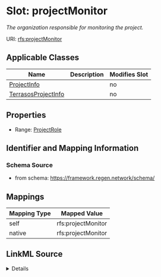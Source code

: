 

# Slot: projectMonitor


_The organization responsible for monitoring the project._





URI: [rfs:projectMonitor](https://framework.regen.network/schema/projectMonitor)



<!-- no inheritance hierarchy -->





## Applicable Classes

| Name | Description | Modifies Slot |
| --- | --- | --- |
| [ProjectInfo](ProjectInfo.md) |  |  no  |
| [TerrasosProjectInfo](TerrasosProjectInfo.md) |  |  no  |







## Properties

* Range: [ProjectRole](ProjectRole.md)





## Identifier and Mapping Information







### Schema Source


* from schema: https://framework.regen.network/schema/




## Mappings

| Mapping Type | Mapped Value |
| ---  | ---  |
| self | rfs:projectMonitor |
| native | rfs:projectMonitor |




## LinkML Source

<details>
```yaml
name: projectMonitor
description: The organization responsible for monitoring the project.
from_schema: https://framework.regen.network/schema/
rank: 1000
slot_uri: rfs:projectMonitor
alias: projectMonitor
domain_of:
- ProjectInfo
range: ProjectRole

```
</details>